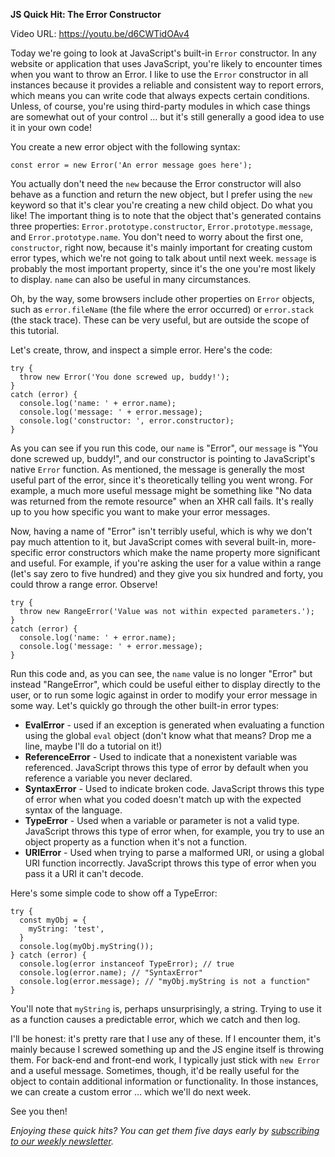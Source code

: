 **JS Quick Hit: The Error Constructor**

Video URL: https://youtu.be/d6CWTidOAv4

Today we're going to look at JavaScript's built-in `Error` constructor. In any website or application that uses JavaScript, you're likely to encounter times when you want to throw an Error. I like to use the `Error` constructor in all instances because it provides a reliable and consistent way to report errors, which means you can write code that always expects certain conditions. Unless, of course, you're using third-party modules in which case things are somewhat out of your control &hellip; but it's still generally a good idea to use it in your own code!

You create a new error object with the following syntax:

```
const error = new Error('An error message goes here');
```

You actually don't need the `new` because the Error constructor will also behave as a function and return the new object, but I prefer using the `new` keyword so that it's clear you're creating a new child object. Do what you like! The important thing is to note that the object that's generated contains three properties: `Error.prototype.constructor`, `Error.prototype.message`, and `Error.prototype.name`. You don't need to worry about the first one, `constructor`, right now, because it's mainly important for creating custom error types, which we're not going to talk about until next week. `message` is probably the most important property, since it's the one you're most likely to display. `name` can also be useful in many circumstances.

Oh, by the way, some browsers include other properties on `Error` objects, such as `error.fileName` (the file where the error occurred) or `error.stack` (the stack trace). These can be very useful, but are outside the scope of this tutorial.

Let's create, throw, and inspect a simple error. Here's the code:

```
try {
  throw new Error('You done screwed up, buddy!');
}
catch (error) {
  console.log('name: ' + error.name);
  console.log('message: ' + error.message);
  console.log('constructor: ', error.constructor);
}
```

As you can see if you run this code, our `name` is "Error", our `message` is "You done screwed up, buddy!", and our constructor is pointing to JavaScript's native `Error` function. As mentioned, the message is generally the most useful part of the error, since it's theoretically telling you went wrong. For example, a much more useful message might be something like "No data was returned from the remote resource" when an XHR call fails. It's really up to you how specific you want to make your error messages.

Now, having a name of "Error" isn't terribly useful, which is why we don't pay much attention to it, but JavaScript comes with several built-in, more-specific error constructors which make the name property more significant and useful. For example, if you're asking the user for a value within a range (let's say zero to five hundred) and they give you six hundred and forty, you could throw a range error. Observe!

```
try {
  throw new RangeError('Value was not within expected parameters.');
}
catch (error) {
  console.log('name: ' + error.name);
  console.log('message: ' + error.message);
}
```

Run this code and, as you can see, the `name` value is no longer "Error" but instead "RangeError", which could be useful either to display directly to the user, or to run some logic against in order to modify your error message in some way. Let's quickly go through the other built-in error types:

* **EvalError** - used if an exception is generated when evaluating a function using the global `eval` object (don't know what that means? Drop me a line, maybe I'll do a tutorial on it!)
* **ReferenceError** - Used to indicate that a nonexistent variable was referenced. JavaScript throws this type of error by default when you reference a variable you never declared.
* **SyntaxError** - Used to indicate broken code. JavaScript throws this type of error when what you coded doesn't match up with the expected syntax of the language.
* **TypeError** - Used when a variable or parameter is not a valid type. JavaScript throws this type of error when, for example, you try to use an object property as a function when it's not a function.
* **URIError** - Used when trying to parse a malformed URI, or using a global URI function incorrectly. JavaScript throws this type of error when you pass it a URI it can't decode.

Here's some simple code to show off a TypeError:

```
try {
  const myObj = {
    myString: 'test',
  }
  console.log(myObj.myString());
} catch (error) {
  console.log(error instanceof TypeError); // true
  console.log(error.name); // "SyntaxError"
  console.log(error.message); // "myObj.myString is not a function"
}
```

You'll note that `myString` is, perhaps unsurprisingly, a string. Trying to use it as a function causes a predictable error, which we catch and then log.

I'll be honest: it's pretty rare that I use any of these. If I encounter them, it's mainly because I screwed something up and the JS engine itself is throwing them. For back-end and front-end work, I typically just stick with `new Error` and a useful message. Sometimes, though, it'd be really useful for the object to contain additional information or functionality. In those instances, we can create a custom error &hellip; which we'll do next week.

See you then!

_Enjoying these quick hits? You can get them five days early by [subscribing to our weekly newsletter](https://closebrace.com/newsletter/subscribe)._